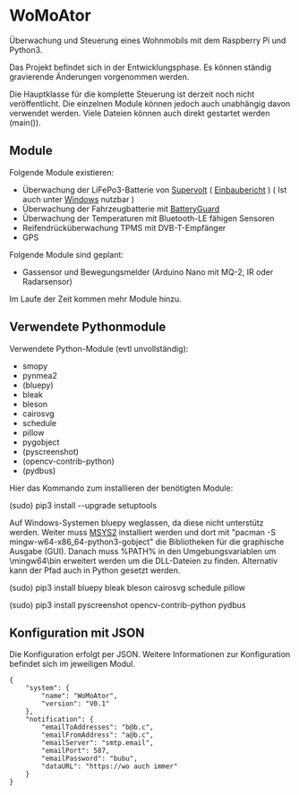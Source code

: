 # WoMoAtor
Überwachung und Steuerung eines Wohnmobils mit dem Raspberry Pi und Python3.

Das Projekt befindet sich in der Entwicklungsphase. Es können ständig gravierende Änderungen vorgenommen werden.

Die Hauptklasse für die komplette Steuerung ist derzeit noch nicht veröffentlicht. Die einzelnen Module können jedoch auch unabhängig davon verwendet werden. Viele Dateien können auch direkt gestartet werden (main()).

## Module
Folgende Module existieren:
* Überwachung der LiFePo3-Batterie von [Supervolt](https://supervolt.de/) ( [Einbaubericht](Einbau_Supervolt.md) ) ( Ist auch unter [Windows](src/main/python/supervolt/README_windows.md) nutzbar )
* Überwachung der Fahrzeugbatterie mit [BatteryGuard](https://www.battery-guard.net/)
* Überwachung der Temperaturen mit Bluetooth-LE fähigen Sensoren
* Reifendrücküberwachung TPMS mit DVB-T-Empfänger
* GPS


Folgende Module sind geplant:

* Gassensor und  Bewegungsmelder (Arduino Nano mit MQ-2, IR oder Radarsensor)

Im Laufe der Zeit kommen mehr Module hinzu.

## Verwendete Pythonmodule
Verwendete Python-Module (evtl unvollständig):
- smopy
- pynmea2
- (bluepy)
- bleak
- bleson
- cairosvg
- schedule
- pillow
- pygobject
- (pyscreenshot)
- (opencv-contrib-python)
- (pydbus)

Hier das Kommando zum installieren der benötigten Module:

(sudo) pip3 install --upgrade setuptools

Auf Windows-Systemen bluepy weglassen, da diese nicht unterstütz werden. Weiter muss [MSYS2](https://www.msys2.org/) installiert werden und dort mit "pacman -S mingw-w64-x86_64-python3-gobject" die Bibliotheken für die graphische Ausgabe (GUI). Danach muss %PATH% in den Umgebungsvariablen um <MSYS2>\mingw64\bin erweitert werden um die DLL-Dateien zu finden.
Alternativ kann der Pfad auch in Python gesetzt werden.

(sudo) pip3 install bluepy bleak bleson cairosvg schedule pillow

(sudo) pip3 install pyscreenshot opencv-contrib-python pydbus

## Konfiguration mit JSON
Die Konfiguration erfolgt per JSON. Weitere Informationen zur Konfiguration befindet sich im jeweiligen Modul.

	{
		"system": {
			"name": "WoMoAtor",
			"version": "V0.1"
		},
		"notification": {
			"emailToAddresses": "b@b.c",
			"emailFromAddress": "a@b.c",
			"emailServer": "smtp.email",
			"emailPort": 587,
			"emailPassword": "bubu",
			"dataURL": "https://wo auch immer"
		}
	}
